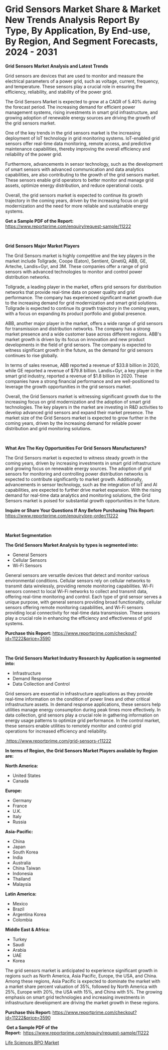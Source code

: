 <p><h1>Grid Sensors Market Share & Market New Trends Analysis Report By Type, By Application, By End-use, By Region, And Segment Forecasts, 2024 - 2031</h1></p><p><strong>Grid Sensors Market Analysis and Latest Trends</strong></p>
<p><p>Grid sensors are devices that are used to monitor and measure the electrical parameters of a power grid, such as voltage, current, frequency, and temperature. These sensors play a crucial role in ensuring the efficiency, reliability, and stability of the power grid.</p><p>The Grid Sensors Market is expected to grow at a CAGR of 5.40% during the forecast period. The increasing demand for efficient power management systems, rising investments in smart grid infrastructure, and growing adoption of renewable energy sources are driving the growth of the grid sensors market.</p><p>One of the key trends in the grid sensors market is the increasing deployment of IoT technology in grid monitoring systems. IoT-enabled grid sensors offer real-time data monitoring, remote access, and predictive maintenance capabilities, thereby improving the overall efficiency and reliability of the power grid.</p><p>Furthermore, advancements in sensor technology, such as the development of smart sensors with advanced communication and data analytics capabilities, are also contributing to the growth of the grid sensors market. These sensors enable grid operators to better monitor and manage grid assets, optimize energy distribution, and reduce operational costs.</p><p>Overall, the grid sensors market is expected to continue its growth trajectory in the coming years, driven by the increasing focus on grid modernization and the need for more reliable and sustainable energy systems.</p></p>
<p><strong>Get a Sample PDF of the Report:&nbsp;</strong> <a href="https://www.reportprime.com/enquiry/request-sample/11222">https://www.reportprime.com/enquiry/request-sample/11222</a></p>
<p>&nbsp;</p>
<p><strong>Grid Sensors Major Market Players</strong></p>
<p><p>The Grid Sensors market is highly competitive and the key players in the market include Tollgrade, Coope (Eaton), Sentient, QinetiQ, ABB, GE, Arteche, Landis+Gyr, and 3M. These companies offer a range of grid sensors with advanced technologies to monitor and control power distribution networks. </p><p>Tollgrade, a leading player in the market, offers grid sensors for distribution networks that provide real-time data on power quality and grid performance. The company has experienced significant market growth due to the increasing demand for grid modernization and smart grid solutions. Tollgrade is expected to continue its growth trajectory in the coming years, with a focus on expanding its product portfolio and global presence.</p><p>ABB, another major player in the market, offers a wide range of grid sensors for transmission and distribution networks. The company has a strong market presence and a wide customer base across different regions. ABB's market growth is driven by its focus on innovation and new product developments in the field of grid sensors. The company is expected to witness significant growth in the future, as the demand for grid sensors continues to rise globally.</p><p>In terms of sales revenue, ABB reported a revenue of $33.8 billion in 2020, while GE reported a revenue of $79.8 billion. Landis+Gyr, a key player in the smart grid industry, reported a revenue of $1.8 billion in 2020. These companies have a strong financial performance and are well-positioned to leverage the growth opportunities in the grid sensors market.</p><p>Overall, the Grid Sensors market is witnessing significant growth due to the increasing focus on grid modernization and the adoption of smart grid technologies. The key players in the market are investing in R&D activities to develop advanced grid sensors and expand their market presence. The market size of the Grid Sensors market is expected to grow further in the coming years, driven by the increasing demand for reliable power distribution and grid monitoring solutions.</p></p>
<p>&nbsp;</p>
<p><strong>What Are The Key Opportunities For Grid Sensors Manufacturers?</strong></p>
<p><p>The Grid Sensors market is expected to witness steady growth in the coming years, driven by increasing investments in smart grid infrastructure and growing focus on renewable energy sources. The adoption of grid sensors for monitoring and controlling power distribution networks is expected to contribute significantly to market growth. Additionally, advancements in sensor technology, such as the integration of IoT and AI capabilities, are expected to further drive market expansion. With the rising demand for real-time data analytics and monitoring solutions, the Grid Sensors market is poised for substantial growth opportunities in the future.</p></p>
<p><strong>Inquire or Share Your Questions If Any Before Purchasing This Report:</strong> <a href="https://www.reportprime.com/enquiry/pre-order/11222">https://www.reportprime.com/enquiry/pre-order/11222</a></p>
<p>&nbsp;</p>
<p><strong>Market Segmentation</strong></p>
<p><strong>The Grid Sensors Market Analysis by types is segmented into:</strong></p>
<p><ul><li>General Sensors</li><li>Cellular Sensors</li><li>Wi-Fi Sensors</li></ul></p>
<p><p>General sensors are versatile devices that detect and monitor various environmental conditions. Cellular sensors rely on cellular networks to transmit data wirelessly, providing remote monitoring capabilities. Wi-Fi sensors connect to local Wi-Fi networks to collect and transmit data, offering real-time monitoring and control. Each type of grid sensor serves a unique purpose, with general sensors providing broad functionality, cellular sensors offering remote monitoring capabilities, and Wi-Fi sensors providing local connectivity for real-time data transmission. These sensors play a crucial role in enhancing the efficiency and effectiveness of grid systems.</p></p>
<p><strong>Purchase this Report:&nbsp;</strong><a href="https://www.reportprime.com/checkout?id=11222&price=3590">https://www.reportprime.com/checkout?id=11222&price=3590</a></p>
<p>&nbsp;</p>
<p><strong>The Grid Sensors Market Industry Research by Application is segmented into:</strong></p>
<p><ul><li>Infrastructure</li><li>Demand Response</li><li>Data Collection and Control</li></ul></p>
<p><p>Grid sensors are essential in infrastructure applications as they provide real-time information on the condition of power lines and other critical infrastructure assets. In demand response applications, these sensors help utilities manage energy consumption during peak times more effectively. In data collection, grid sensors play a crucial role in gathering information on energy usage patterns to optimize grid performance. In the control market, these sensors enable utilities to remotely monitor and control grid operations for increased efficiency and reliability.</p></p>
<p><a href="https://www.reportprime.com/grid-sensors-r11222">&nbsp;https://www.reportprime.com/grid-sensors-r11222</a></p>
<p><strong>In terms of Region, the Grid Sensors Market Players available by Region are:</strong></p>
<p>
    <p> <strong> North America: </strong>
        <ul>
            <li>United States</li>
            <li>Canada</li>
        </ul>
        </p> 
    <p> <strong> Europe: </strong>
        <ul>
            <li>Germany</li>
            <li>France</li>
            <li>U.K.</li>
            <li>Italy</li>
            <li>Russia</li>
        </ul>
        </p> 
    <p> <strong> Asia-Pacific: </strong>
        <ul>
            <li>China</li>
            <li>Japan</li>
            <li>South Korea</li>
            <li>India</li>
            <li>Australia</li>
            <li>China Taiwan</li>
            <li>Indonesia</li>
            <li>Thailand</li>
            <li>Malaysia</li>
        </ul>
        </p> 
    <p> <strong> Latin America: </strong>
        <ul>
            <li>Mexico</li>
            <li>Brazil</li>
            <li>Argentina Korea</li>
            <li>Colombia</li>
        </ul>
        </p> 
    <p> <strong> Middle East & Africa: </strong>
        <ul>
            <li>Turkey</li>
            <li>Saudi</li>
            <li>Arabia</li>
            <li>UAE</li>
            <li>Korea</li>
        </ul>
    </p>
    </p>
<p><p>The grid sensors market is anticipated to experience significant growth in regions such as North America, Asia Pacific, Europe, the USA, and China. Among these regions, Asia Pacific is expected to dominate the market with a market share percent valuation of 35%, followed by North America with 25%, Europe with 20%, the USA with 15%, and China with 5%. The growing emphasis on smart grid technologies and increasing investments in infrastructure development are driving the market growth in these regions.</p></p>
<p><strong>Purchase this Report: </strong><a href="https://www.reportprime.com/checkout?id=11222&price=3590">https://www.reportprime.com/checkout?id=11222&price=3590</a></p>
<p>&nbsp;<strong>Get a Sample PDF of the Report:&nbsp;&nbsp;</strong><a href="https://www.reportprime.com/enquiry/request-sample/11222">https://www.reportprime.com/enquiry/request-sample/11222</a></p>
<p><strong></strong></p>
<p><p><a href="https://github.com/dmmanir420/Market-Research-Report-List-2/blob/main/life-sciences-bpo-market.md">Life Sciences BPO Market</a></p></p>